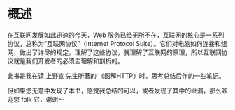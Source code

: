 # 概述

在互联网发展如此迅速的今天，Web 服务已经无所不在，互联网的核心是一系列协议，总称为”互联网协议”（Internet Protocol Suite）。它们对电脑如何连接和组网，做出了详尽的规定。理解了这些协议，就理解了互联网的原理，所以互联网协议就是我们开发者的必须去理解和剖析的。

此书是我在读 上野宣 先生所著的 《图解HTTP》时，思考总结后作的一些笔记。

但如果您无意中发现了本书，感觉我总结的可以，或者发现了其中的纰漏，那么欢迎您 folk 它，谢谢～